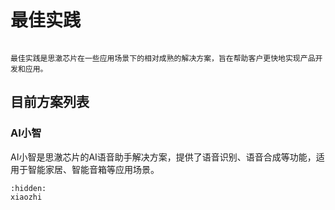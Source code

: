 # 最佳实践

```{important}

最佳实践是思澈芯片在一些应用场景下的相对成熟的解决方案，旨在帮助客户更快地实现产品开发和应用。

```

## 目前方案列表

### AI小智

AI小智是思澈芯片的AI语音助手解决方案，提供了语音识别、语音合成等功能，适用于智能家居、智能音箱等应用场景。

```{toctree}
:hidden:
xiaozhi

```
